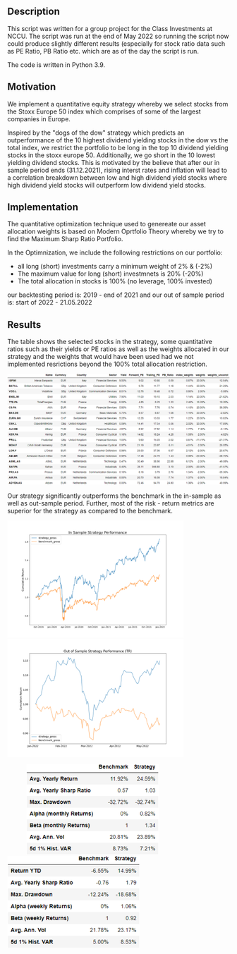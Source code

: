## Description 

This script was written for a group project for the Class Investments at NCCU. 
The script was run at the end of May 2022 so running the script now could produce slightly different results (especially for stock ratio data such as PE Ratio, PB Ratio etc. which are as of the day the script is run.  

The code is written in Python 3.9. 

## Motivation

We implement a quantitative equity strategy whereby we select stocks from the Stoxx Europe 50 index which comprises of some of the largest companies in Europe.

Inspired by the "dogs of the dow" strategy which predicts an outperformance of the 10 highest dividend yielding stocks in the dow vs the total index, we restrict the portfolio to be long in the top 10 dividend yielding stocks in the stoxx europe 50. Additionally, we go short in the 10 lowest yielding dividend stocks. This is motivated by the believe that after our in sample period ends (31.12.2021), rising interst rates and inflation will lead to a correlation breakdown between low and high dividend yield stocks where high dividend yield stocks will outperform low dividend yield stocks.

## Implementation

The quantitative optimization technique used to genereate our asset allocation weights is based on Modern Oprtfolio Theory whereby we try to find the Maximum Sharp Ratio Portfolio. 

In the Optimnization, we include the following restrictions on our portfolio: 

- all long (short) investments  carry a minimum weight of 2% & (-2%)
- The maximum value for long (short) investmnets is 20% (-20%)
- The total allocation in stocks is 100% (no leverage, 100% invested)

our backtesting period is: 2019 - end of 2021 and our out of sample period is: start of 2022 - 21.05.2022

## Results 
The table shows the selected stocks in the strategy, some quantitative ratios such as their yields or PE ratios as well as the weights allocated in our strategy and the weights that would have been used had we not implemented resrictions beyond the 100% total allocation restriction.

<center>
  <img src="plots/selected_portfolio_characteristics.png" alt="drawing" width="800"/>
</center>

Our strategy significantly outperforms the benchmark in the in-sample as well as out-sample period. Further, most of the risk - return metrics are superior for the strategy as compared to the benchmark.

<p float="left">
  <img src="plots/insample_performance.png" width="400" />
  <img src="plots/outofsample_performance.png" width="400" /> 
</p>

<p float="left">
    &nbsp; &nbsp; &nbsp; &nbsp;&nbsp; &nbsp; 
<img src="plots/risk_factors_in.png" width="300" />
  &nbsp; &nbsp; &nbsp; &nbsp;&nbsp; &nbsp; &nbsp; &nbsp; &nbsp; &nbsp; &nbsp;
  <img src="plots/risk_factors_out.png" width="300" /> 
</p>
